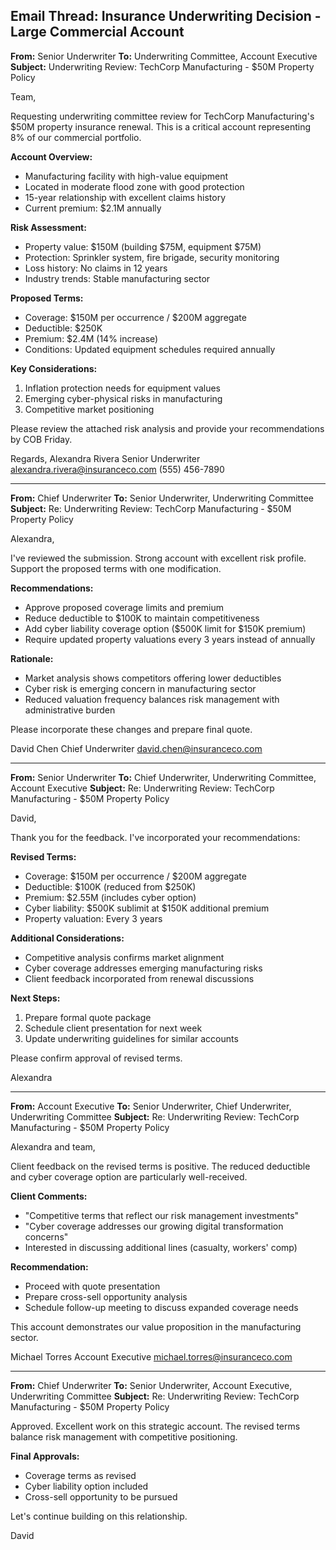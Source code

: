 ## Email Thread: Insurance Underwriting Decision - Large Commercial Account

**From:** Senior Underwriter
**To:** Underwriting Committee, Account Executive
**Subject:** Underwriting Review: TechCorp Manufacturing - $50M Property Policy

Team,

Requesting underwriting committee review for TechCorp Manufacturing's $50M property insurance renewal. This is a critical account representing 8% of our commercial portfolio.

**Account Overview:**
- Manufacturing facility with high-value equipment
- Located in moderate flood zone with good protection
- 15-year relationship with excellent claims history
- Current premium: $2.1M annually

**Risk Assessment:**
- Property value: $150M (building $75M, equipment $75M)
- Protection: Sprinkler system, fire brigade, security monitoring
- Loss history: No claims in 12 years
- Industry trends: Stable manufacturing sector

**Proposed Terms:**
- Coverage: $150M per occurrence / $200M aggregate
- Deductible: $250K
- Premium: $2.4M (14% increase)
- Conditions: Updated equipment schedules required annually

**Key Considerations:**
1. Inflation protection needs for equipment values
2. Emerging cyber-physical risks in manufacturing
3. Competitive market positioning

Please review the attached risk analysis and provide your recommendations by COB Friday.

Regards,
Alexandra Rivera
Senior Underwriter
alexandra.rivera@insuranceco.com
(555) 456-7890

---

**From:** Chief Underwriter
**To:** Senior Underwriter, Underwriting Committee
**Subject:** Re: Underwriting Review: TechCorp Manufacturing - $50M Property Policy

Alexandra,

I've reviewed the submission. Strong account with excellent risk profile. Support the proposed terms with one modification.

**Recommendations:**
- Approve proposed coverage limits and premium
- Reduce deductible to $100K to maintain competitiveness
- Add cyber liability coverage option ($500K limit for $150K premium)
- Require updated property valuations every 3 years instead of annually

**Rationale:**
- Market analysis shows competitors offering lower deductibles
- Cyber risk is emerging concern in manufacturing sector
- Reduced valuation frequency balances risk management with administrative burden

Please incorporate these changes and prepare final quote.

David Chen
Chief Underwriter
david.chen@insuranceco.com

---

**From:** Senior Underwriter
**To:** Chief Underwriter, Underwriting Committee, Account Executive
**Subject:** Re: Underwriting Review: TechCorp Manufacturing - $50M Property Policy

David,

Thank you for the feedback. I've incorporated your recommendations:

**Revised Terms:**
- Coverage: $150M per occurrence / $200M aggregate
- Deductible: $100K (reduced from $250K)
- Premium: $2.55M (includes cyber option)
- Cyber liability: $500K sublimit at $150K additional premium
- Property valuation: Every 3 years

**Additional Considerations:**
- Competitive analysis confirms market alignment
- Cyber coverage addresses emerging manufacturing risks
- Client feedback incorporated from renewal discussions

**Next Steps:**
1. Prepare formal quote package
2. Schedule client presentation for next week
3. Update underwriting guidelines for similar accounts

Please confirm approval of revised terms.

Alexandra

---

**From:** Account Executive
**To:** Senior Underwriter, Chief Underwriter, Underwriting Committee
**Subject:** Re: Underwriting Review: TechCorp Manufacturing - $50M Property Policy

Alexandra and team,

Client feedback on the revised terms is positive. The reduced deductible and cyber coverage option are particularly well-received.

**Client Comments:**
- "Competitive terms that reflect our risk management investments"
- "Cyber coverage addresses our growing digital transformation concerns"
- Interested in discussing additional lines (casualty, workers' comp)

**Recommendation:**
- Proceed with quote presentation
- Prepare cross-sell opportunity analysis
- Schedule follow-up meeting to discuss expanded coverage needs

This account demonstrates our value proposition in the manufacturing sector.

Michael Torres
Account Executive
michael.torres@insuranceco.com

---

**From:** Chief Underwriter
**To:** Senior Underwriter, Account Executive, Underwriting Committee
**Subject:** Re: Underwriting Review: TechCorp Manufacturing - $50M Property Policy

Approved. Excellent work on this strategic account. The revised terms balance risk management with competitive positioning.

**Final Approvals:**
- Coverage terms as revised
- Cyber liability option included
- Cross-sell opportunity to be pursued

Let's continue building on this relationship.

David
